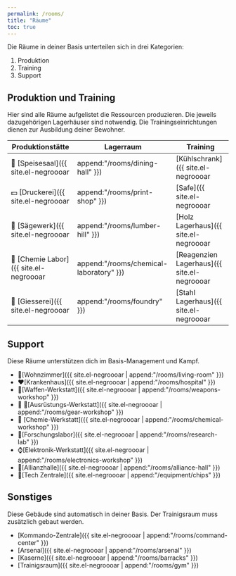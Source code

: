 ```yaml
---
permalink: /rooms/
title: "Räume"
toc: true
---
```


Die Räume in deiner Basis unterteilen sich in drei Kategorien:

1. Produktion
2. Training
3. Support

## Produktion und Training

Hier sind alle Räume aufgelistet die Ressourcen produzieren. Die jeweils dazugehörigen Lagerhäuser sind notwendig. Die Trainingseinrichtungen dienen zur Ausbildung deiner Bewohner.

| Produktionstätte         | Lagerraum              | Training                |
| ------------------------ | ---------------------- | ----------------------- |
| :hamburger: [Speisesaal]({{ site.el-negroooar | append:"/rooms/dining-hall" }}) | [Kühlschrank]({{ site.el-negroooar | append:"/rooms/refrigerator" }})          | [Küche]({{ site.el-negroooar | append:"/rooms/kitchen" }}) |
| :dollar: [Druckerei]({{ site.el-negroooar | append:"/rooms/print-shop" }})  | [Safe]({{ site.el-negroooar | append:"/rooms/vault" }}) | [Buchhaltungsbüro]({{ site.el-negroooar | append:"/rooms/accounting-office" }}) |
| :door: [Sägewerk]({{ site.el-negroooar | append:"/rooms/lumber-hill" }})    | [Holz Lagerhaus]({{ site.el-negroooar | append:"/rooms/wood-warehouse" }}) | [Tischerwerkstatt]({{ site.el-negroooar | append:"/rooms/carpentry-workshop" }}) |
| :pill: [Chemie Labor]({{ site.el-negroooar | append:"/rooms/chemical-laboratory" }})    | [Reagenzien Lagerhaus]({{ site.el-negroooar | append:"/rooms/reagent-warehouse" }}) | [Experimentelles Labor]({{ site.el-negroooar | append:"/rooms/forge" }}) |
| :wrench: [Giesserei]({{ site.el-negroooar | append:"/rooms/foundry" }})     | [Stahl Lagerhaus]({{ site.el-negroooar | append:"/rooms/steel-warehouse" }})      | [Schmiede]({{ site.el-negroooar | append:"/rooms/experimental-lab" }}) |

## Support

Diese Räume unterstützen dich im Basis-Management und Kampf.

* :couple:[Wohnzimmer]({{ site.el-negroooar | append:"/rooms/living-room" }})
* :hearts:[Krankenhaus]({{ site.el-negroooar | append:"/rooms/hospital" }})
* :gun:[Waffen-Werkstatt]({{ site.el-negroooar | append:"/rooms/weapons-workshop" }})
* :shirt:  :tshirt:[Ausrüstungs-Werkstatt]({{ site.el-negroooar | append:"/rooms/gear-workshop" }})
* :syringe: [Chemie-Werkstatt]({{ site.el-negroooar | append:"/rooms/chemical-workshop" }})
* :microscope:[Forschungslabor]({{ site.el-negroooar | append:"/rooms/research-lab" }})
* :watch:[Elektronik-Werkstatt]({{ site.el-negroooar | append:"/rooms/electronics-workshop" }})
* :triangular_flag_on_post:[Allianzhalle]({{ site.el-negroooar | append:"/rooms/alliance-hall" }})
* :name_badge:[Tech Zentrale]({{ site.el-negroooar | append:"/equipment/chips" }})

## Sonstiges

Diese Gebäude sind automatisch in deiner Basis. Der Trainigsraum muss zusätzlich gebaut werden.

* [Kommando-Zentrale]({{ site.el-negroooar | append:"/rooms/command-center" }})
* [Arsenal]({{ site.el-negroooar | append:"/rooms/arsenal" }})
* [Kaserne]({{ site.el-negroooar | append:"/rooms/barracks" }})
* [Trainigsraum]({{ site.el-negroooar | append:"/rooms/gym" }})
